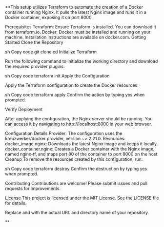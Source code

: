 **This setup utilizes Terraform to automate the creation of a Docker container running Nginx. It pulls the latest Nginx image and runs it in a Docker container, exposing it on port 8000.

Prerequisites
Terraform: Ensure Terraform is installed. You can download it from terraform.io.
Docker: Docker must be installed and running on your machine. Installation instructions are available on docker.com.
Getting Started
Clone the Repository

sh
Copy code
git clone <your-repository-url>
cd <your-repository-directory>
Initialize Terraform

Run the following command to initialize the working directory and download the required provider plugins:

sh
Copy code
terraform init
Apply the Configuration

Apply the Terraform configuration to create the Docker resources:

sh
Copy code
terraform apply
Confirm the action by typing yes when prompted.

Verify Deployment

After applying the configuration, the Nginx server should be running. You can access it by navigating to http://localhost:8000 in your web browser.

Configuration Details
Provider: The configuration uses the kreuzwerker/docker provider, version ~> 2.21.0.
Resources:
docker_image.nginx: Downloads the latest Nginx image and keeps it locally.
docker_container.nginx: Creates a Docker container with the Nginx image, named nginx-tf, and maps port 80 of the container to port 8000 on the host.
Cleanup
To remove the resources created by this configuration, run:

sh
Copy code
terraform destroy
Confirm the destruction by typing yes when prompted.

Contributing
Contributions are welcome! Please submit issues and pull requests for improvements.

License
This project is licensed under the MIT License. See the LICENSE file for details.

Replace <your-repository-url> and <your-repository-directory> with the actual URL and directory name of your repository.






**
